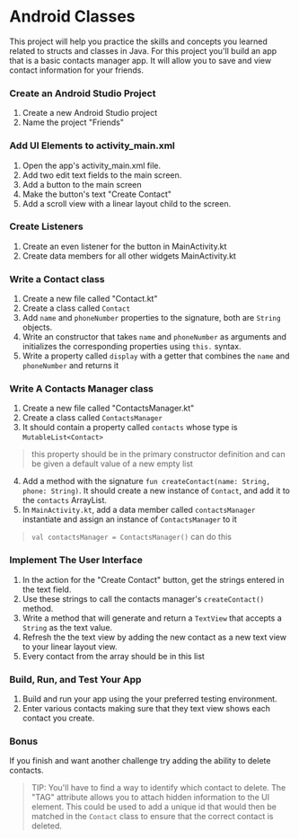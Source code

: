 # Android Classes

This project will help you practice the skills and concepts you learned related to structs and classes in Java. For this project you'll build an app that is a basic contacts manager app. It will allow you to save and view contact information for your friends.

### Create an Android Studio Project

1. Create a new Android Studio project
2. Name the project "Friends"

### Add UI Elements to activity_main.xml

1. Open the app's activity_main.xml file.
2. Add two edit text fields to the main screen.
3. Add a button to the main screen
4. Make the button's text "Create Contact"
5. Add a scroll view with a linear layout child to the screen.

### Create Listeners

1. Create an even listener for the button in MainActivity.kt
2. Create data members for all other widgets MainActivity.kt

### Write a Contact class

1. Create a new file called "Contact.kt"
2. Create a class called `Contact`
3. Add `name` and `phoneNumber` properties to the signature, both are `String` objects.
4. Write an constructor that takes `name` and `phoneNumber` as arguments and initializes the corresponding properties using `this.` syntax.
5. Write a property called `display` with a getter that combines the `name` and `phoneNumber` and returns it

### Write A Contacts Manager class

1. Create a new file called "ContactsManager.kt"
2. Create a class called `ContactsManager`
3. It should contain a property called `contacts` whose type is `MutableList<Contact>`
> this property should be in the primary constructor definition and can be given a default value of a new empty list

4. Add a method with the signature `fun createContact(name: String, phone: String)`. It should create a new instance of `Contact`, and add it to the `contacts` ArrayList.
5. In `MainActivity.kt`, add a data member called `contactsManager` instantiate and assign an instance of `ContactsManager` to it
> `val contactsManager = ContactsManager()` can do this

### Implement The User Interface

1. In the action for the "Create Contact" button, get the strings entered in the text field.
2. Use these strings to call the contacts manager's `createContact()` method.
3. Write a method that will generate and return a `TextView` that accepts a `String` as the text value.  
3. Refresh the the text view by adding the new contact as a new text view to your linear layout view.
4. Every contact from the array should be in this list

### Build, Run, and Test Your App

1. Build and run your app using the your preferred testing environment.
2. Enter various contacts making sure that they text view shows each contact you create.

### Bonus

If you finish and want another challenge try adding the ability to delete contacts.

> TIP: You'll have to find a way to identify which contact to delete. The "TAG" attribute allows you to attach hidden information to the UI element. This could be used to add a unique id that would then be matched in the `Contact` class to ensure that the correct contact is deleted.

